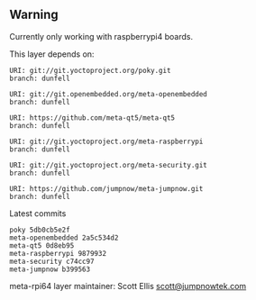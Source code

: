 ## Warning
Currently only working with raspberrypi4 boards.

This layer depends on:

    URI: git://git.yoctoproject.org/poky.git
    branch: dunfell

    URI: git://git.openembedded.org/meta-openembedded
    branch: dunfell

    URI: https://github.com/meta-qt5/meta-qt5
    branch: dunfell

    URI: git://git.yoctoproject.org/meta-raspberrypi
    branch: dunfell

    URI: git://git.yoctoproject.org/meta-security.git
    branch: dunfell

    URI: https://github.com/jumpnow/meta-jumpnow.git
    branch: dunfell

Latest commits

    poky 5db0cb5e2f
    meta-openembedded 2a5c534d2
    meta-qt5 0d8eb95
    meta-raspberrypi 9879932
    meta-security c74cc97
    meta-jumpnow b399563

meta-rpi64 layer maintainer: Scott Ellis <scott@jumpnowtek.com>
